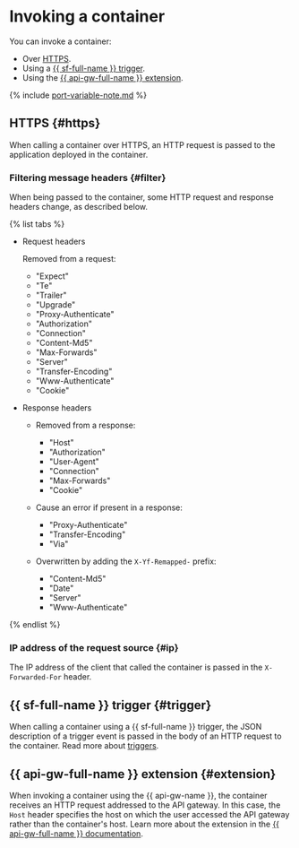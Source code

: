 # Invoking a container

You can invoke a container:

* Over [HTTPS](#https).
* Using a [{{ sf-full-name }} trigger](#trigger).
* Using the [{{ api-gw-full-name }} extension](#extension).

{% include [port-variable-note.md](../../_includes/serverless-containers/port-variable-note.md) %}

## HTTPS {#https}

When calling a container over HTTPS, an HTTP request is passed to the application deployed in the container.

### Filtering message headers {#filter}

When being passed to the container, some HTTP request and response headers change, as described below.

{% list tabs %}

- Request headers

    Removed from a request:
    
    - "Expect"
    - "Te"
    - "Trailer"
    - "Upgrade"
    - "Proxy-Authenticate"
    - "Authorization"
    - "Connection"
    - "Content-Md5"
    - "Max-Forwards"
    - "Server"
    - "Transfer-Encoding"
    - "Www-Authenticate"
    - "Cookie"

- Response headers

    - Removed from a response:
        - "Host"
        - "Authorization"
        - "User-Agent"
        - "Connection"
        - "Max-Forwards"
        - "Cookie"

    - Cause an error if present in a response:
        - "Proxy-Authenticate"
        - "Transfer-Encoding"
        - "Via"

    - Overwritten by adding the `X-Yf-Remapped-` prefix:
        - "Content-Md5"
        - "Date"
        - "Server"
        - "Www-Authenticate"

{% endlist %}

### IP address of the request source {#ip}

The IP address of the client that called the container is passed in the `X-Forwarded-For` header.

## {{ sf-full-name }} trigger {#trigger}

When calling a container using a {{ sf-full-name }} trigger, the JSON description of a trigger event is passed in the body of an HTTP request to the container. Read more about [triggers](trigger/index.md).

## {{ api-gw-full-name }} extension {#extension}

When invoking a container using the {{ api-gw-name }}, the container receives an HTTP request addressed to the API gateway. In this case, the `Host` header specifies the host on which the user accessed the API gateway rather than the container's host. Learn more about the extension in the [{{ api-gw-full-name }} documentation](../../api-gateway/concepts/extensions/containers.md).

